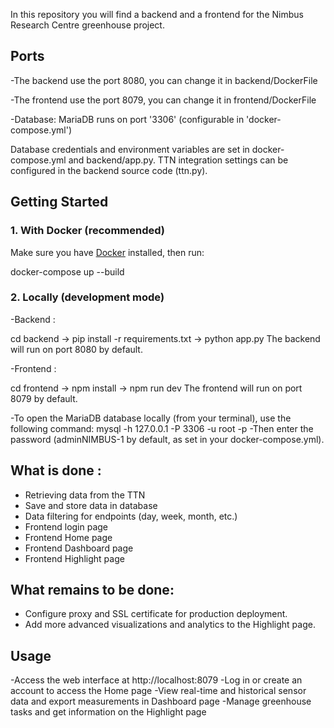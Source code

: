 In this repository you will find a backend and a frontend for the Nimbus Research Centre greenhouse project.

## Ports
-The backend use the port 8080, you can change it in backend/DockerFile

-The frontend use the port 8079, you can change it in frontend/DockerFile

-Database: MariaDB runs on port '3306' (configurable in 'docker-compose.yml')

Database credentials and environment variables are set in docker-compose.yml and backend/app.py.
TTN integration settings can be configured in the backend source code (ttn.py).


## Getting Started

### 1. With Docker (recommended)

Make sure you have [Docker](https://www.docker.com/) installed, then run:

docker-compose up --build

### 2. Locally (development mode)

-Backend :  

cd backend -> pip install -r requirements.txt -> python app.py
The backend will run on port 8080 by default.

-Frontend : 

cd frontend -> npm install -> npm run dev
The frontend will run on port 8079 by default.

-To open the MariaDB database locally (from your terminal), use the following command: mysql -h 127.0.0.1 -P 3306 -u root -p
-Then enter the password (adminNIMBUS-1 by default, as set in your docker-compose.yml).


## What is done : 

- Retrieving data from the TTN
- Save and store data in database
- Data filtering for endpoints (day, week, month, etc.)
- Frontend login page
- Frontend Home page
- Frontend Dashboard page
- Frontend Highlight page

## What remains to be done: 

- Configure proxy and SSL certificate for production deployment.
- Add more advanced visualizations and analytics to the Highlight page.


## Usage

-Access the web interface at http://localhost:8079
-Log in or create an account to access the Home page
-View real-time and historical sensor data and export measurements in Dashboard page
-Manage greenhouse tasks and get information on the Highlight page